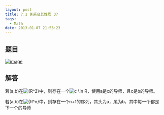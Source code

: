 ```yaml
---
layout: post
title: 7.1 关系及其性质 37
tags:
  - Math
date: 2013-01-07 21:53:23
---
```


## 题目

[![image](http://freewind.me/wp-content/uploads/2013/01/image_thumb144.png "image")](http://freewind.me/wp-content/uploads/2013/01/image143.png)

## 解答

若(a,b)在![{R^2}](http://chart.apis.google.com/chart?cht=tx&amp;chs=1x0&amp;chf=bg,s,FFFFFF00&amp;chco=000000&amp;chl=%7BR%5E2%7D)中，则存在一个![c \in R](http://chart.apis.google.com/chart?cht=tx&amp;chs=1x0&amp;chf=bg,s,FFFFFF00&amp;chco=000000&amp;chl=c%20%5Cin%20R)，使用a是c的导师，且c是b的导师。

若(a,b)在![{R^n}](http://chart.apis.google.com/chart?cht=tx&amp;chs=1x0&amp;chf=bg,s,FFFFFF00&amp;chco=000000&amp;chl=%7BR%5En%7D)中，则存在一个n+1的序列，其头为a，尾为b，其中每一个都是下一个的导师